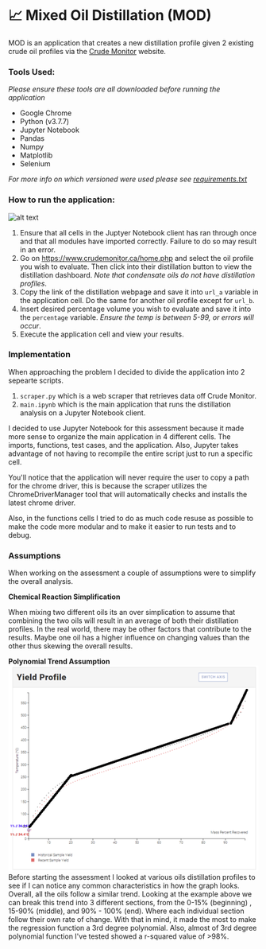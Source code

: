 # :chart_with_upwards_trend: Mixed Oil Distillation (MOD)

MOD is an application that creates a new distillation profile given 2 existing crude oil profiles via the [Crude Monitor](https://www.crudemonitor.ca/) website.

### Tools Used:

_Please ensure these tools are all downloaded before running the application_

- Google Chrome
- Python (v3.7.7)
- Jupyter Notebook
- Pandas
- Numpy
- Matplotlib
- Selenium

_For more info on which versioned were used please see [requirements.txt](requirements.txt)_

### How to run the application:

![alt text](assets/demo.gif)

1. Ensure that all cells in the Juptyer Notebook client has ran through once and that all modules have imported correctly. Failure to do so may result in an error.
2. Go on https://www.crudemonitor.ca/home.php and select the oil profile you wish to evaluate. Then click into their distillation button to view the distillation dashboard. _Note that condensate oils do not have distillation profiles_.
3. Copy the link of the distillation webpage and save it into `url_a` variable in the application cell. Do the same for another oil profile except for `url_b`.
4. Insert desired percentage volume you wish to evaluate and save it into the `percentage` variable. _Ensure the temp is between 5-99, or errors will occur_.
5. Execute the application cell and view your results.

### Implementation

When approaching the problem I decided to divide the application into 2 sepearte scripts.

1. `scraper.py` which is a web scraper that retrieves data off Crude Monitor.
2. `main.ipynb` which is the main application that runs the distillation analysis on a Jupyter Notebook client.

I decided to use Jupyter Notebook for this assessment because it made more sense to organize the main application in 4 different cells. The imports, functions, test cases, and the application. Also, Jupyter takes advantage of not having to recompile the entire script just to run a specific cell.

You'll notice that the application will never require the user to copy a path for the chrome driver, this is because the scraper utilizes the ChromeDriverManager tool that will automatically checks and installs the latest chrome driver.

Also, in the functions cells I tried to do as much code resuse as possible to make the code more modular and to make it easier to run tests and to debug.

### Assumptions

When working on the assessment a couple of assumptions were to simplify the overall analysis.

**Chemical Reaction Simplification**

When mixing two different oils its an over simplication to assume that combining the two oils will result in an average of both their distillation profiles. In the real world, there may be other factors that contribute to the results. Maybe one oil has a higher influence on changing values than the other thus skewing the overall results.

**Polynomial Trend Assumption**
![alt text](assets/trend_example.png)
Before starting the assessment I looked at various oils distillation profiles to see if I can notice any common characteristics in how the graph looks. Overall, all the oils follow a similar trend. Looking at the example above we can break this trend into 3 different sections, from the 0-15% (beginning) , 15-90% (middle), and 90% - 100% (end). Where each individual section follow their own rate of change. With that in mind, it made the most to make the regression function a 3rd degree polynomial. Also, almost of 3rd degree polynomial function I've tested showed a r-squared value of >98%.
